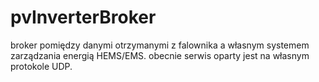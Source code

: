 # pvInverterBroker

broker pomiędzy danymi otrzymanymi z falownika a własnym systemem zarządzania energią HEMS/EMS.
obecnie serwis oparty jest na własnym protokole UDP. 
